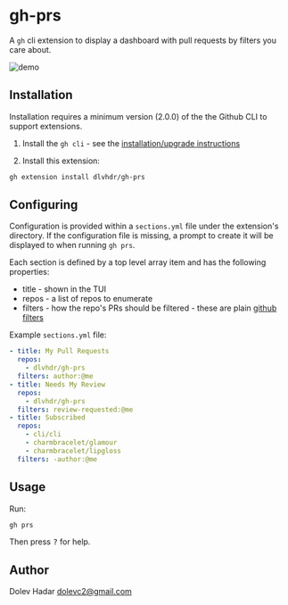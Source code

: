 # gh-prs

A `gh` cli extension to display a dashboard with pull requests by filters you care about.

![demo](https://github.com/dlvhdr/gh-prs/blob/8621183574c573e4077360b5027ffea70999b921/demo.gif)

## Installation

Installation requires a minimum version (2.0.0) of the the Github CLI to support extensions.

1. Install the `gh cli` - see the [installation/upgrade instructions](https://github.com/cli/cli#installation)

2. Install this extension:

```sh
gh extension install dlvhdr/gh-prs
```

## Configuring

Configuration is provided within a `sections.yml` file under the extension's directory. If the configuration file is missing, a prompt to create it will be displayed to when running `gh prs`.

Each section is defined by a top level array item and has the following properties:

- title - shown in the TUI
- repos - a list of repos to enumerate
- filters - how the repo's PRs should be filtered - these are plain [github filters](https://docs.github.com/en/search-github/searching-on-github/searching-issues-and-pull-requests)

Example `sections.yml` file:

```yml
- title: My Pull Requests
  repos:
    - dlvhdr/gh-prs
  filters: author:@me
- title: Needs My Review
  repos:
    - dlvhdr/gh-prs
  filters: review-requested:@me
- title: Subscribed
  repos:
    - cli/cli
    - charmbracelet/glamour
    - charmbracelet/lipgloss
  filters: -author:@me
```

## Usage

Run:

```sh
gh prs
```

Then press <kbd>?</kbd> for help.

## Author

Dolev Hadar dolevc2@gmail.com
